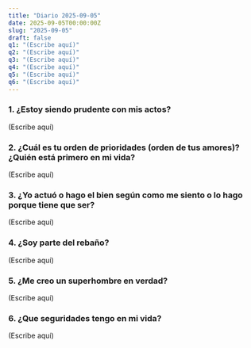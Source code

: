 ```yaml
---
title: "Diario 2025-09-05"
date: 2025-09-05T00:00:00Z
slug: "2025-09-05"
draft: false
q1: "(Escribe aquí)"
q2: "(Escribe aquí)"
q3: "(Escribe aquí)"
q4: "(Escribe aquí)"
q5: "(Escribe aquí)"
q6: "(Escribe aquí)"
---
```


### 1. ¿Estoy siendo prudente con mis actos?
(Escribe aquí)

### 2. ¿Cuál es tu orden de prioridades (orden de tus amores)? ¿Quién está primero en mi vida?
(Escribe aquí)

### 3. ¿Yo actuó o hago el bien según como me siento o lo hago porque tiene que ser?
(Escribe aquí)

### 4. ¿Soy parte del rebaño?
(Escribe aquí)

### 5. ¿Me creo un superhombre en verdad?
(Escribe aquí)

### 6. ¿Que seguridades tengo en mi vida?
(Escribe aquí)